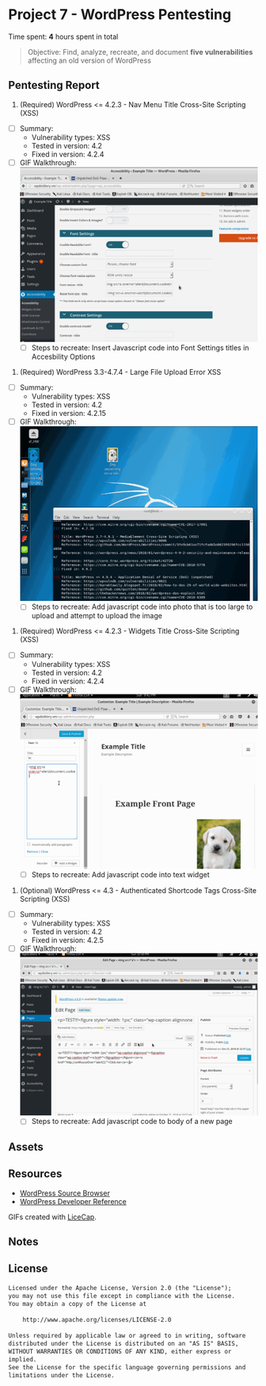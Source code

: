 # Project 7 - WordPress Pentesting

Time spent: **4** hours spent in total

> Objective: Find, analyze, recreate, and document **five vulnerabilities** affecting an old version of WordPress

## Pentesting Report

1. (Required) WordPress	<=	4.2.3	- Nav	Menu	Title	Cross-Site	Scripting	(XSS)
  - [ ] Summary: 
    - Vulnerability types: XSS
    - Tested in version: 4.2
    - Fixed in version: 4.2.4
  - [ ] GIF Walkthrough: ![Accesibility Attack](https://github.com/dolojimz/Security_Shepard/blob/master/AccessibilityAttck.gif)
    - [ ] Steps to recreate: Insert Javascript code into Font Settings titles in Accesbility Options
    
1. (Required) WordPress	3.3-4.7.4	- Large	File	Upload	Error	XSS
  - [ ] Summary: 
    - Vulnerability types: XSS
    - Tested in version: 4.2
    - Fixed in version: 4.2.15 
  - [ ] GIF Walkthrough: 
  ![Large File Attack](https://github.com/dolojimz/Security_Shepard/blob/master/LargeFileAttack.gif)
    - [ ] Steps to recreate: Add javascript code into photo that is too large to upload and attempt to upload the image

1. (Required) WordPress	<=	4.2.3	- Widgets	Title	Cross-Site	Scripting	(XSS)
  - [ ] Summary: 
    - Vulnerability types: XSS
    - Tested in version: 4.2
    - Fixed in version: 4.2.4
  - [ ] GIF Walkthrough: ![Widget Attack](https://github.com/dolojimz/Security_Shepard/blob/master/widgetAttck.gif)
    - [ ] Steps to recreate: Add javascript code into text widget 

1. (Optional) WordPress	<=	4.3	- Authenticated	Shortcode	Tags	Cross-Site	Scripting	(XSS)
  - [ ] Summary: 
    - Vulnerability types: XSS
    - Tested in version: 4.2
    - Fixed in version: 4.2.5
  - [ ] GIF Walkthrough: ![Short Code Attack](https://github.com/dolojimz/Security_Shepard/blob/master/xssVulnAttack.gif)
    - [ ] Steps to recreate: Add javascript code to body of a new page 

## Assets

## Resources

- [WordPress Source Browser](https://core.trac.wordpress.org/browser/)
- [WordPress Developer Reference](https://developer.wordpress.org/reference/)

GIFs created with [LiceCap](http://www.cockos.com/licecap/).

## Notes

## License

    Licensed under the Apache License, Version 2.0 (the "License");
    you may not use this file except in compliance with the License.
    You may obtain a copy of the License at

        http://www.apache.org/licenses/LICENSE-2.0

    Unless required by applicable law or agreed to in writing, software
    distributed under the License is distributed on an "AS IS" BASIS,
    WITHOUT WARRANTIES OR CONDITIONS OF ANY KIND, either express or implied.
    See the License for the specific language governing permissions and
    limitations under the License.
